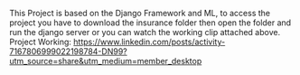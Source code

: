 This Project is based on the Django Framework and ML, to access the project you have to download the insurance folder then open the folder and run the django server or you can watch the working clip attached above.
Project Working: https://www.linkedin.com/posts/activity-7167806999022198784-DN99?utm_source=share&utm_medium=member_desktop
